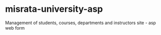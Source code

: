 # misrata-university-asp
Management of students, courses, departments and instructors site - asp web form
